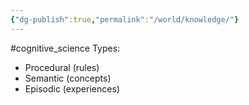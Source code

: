 ```yaml
---
{"dg-publish":true,"permalink":"/world/knowledge/"}
---
```


#cognitive_science 
Types:
- Procedural (rules)
- Semantic (concepts)
- Episodic (experiences)